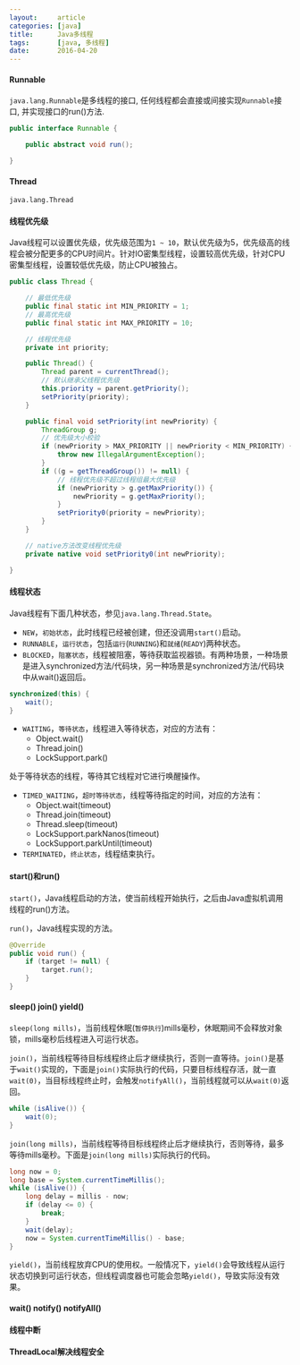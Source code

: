 ```yaml
---
layout:     article
categories: [java]
title:      Java多线程
tags:       [java, 多线程]
date:       2016-04-20
---
```


#### Runnable

`java.lang.Runnable`是多线程的接口, 任何线程都会直接或间接实现`Runnable`接口, 并实现接口的run()方法.

```java
public interface Runnable {

    public abstract void run();

}
```

#### Thread

`java.lang.Thread`

#### 线程优先级

Java线程可以设置优先级，优先级范围为`1 ~ 10`，默认优先级为5，优先级高的线程会被分配更多的CPU时间片。针对IO密集型线程，设置较高优先级，针对CPU密集型线程，设置较低优先级，防止CPU被独占。

```java
public class Thread {

    // 最低优先级
    public final static int MIN_PRIORITY = 1;
    // 最高优先级
    public final static int MAX_PRIORITY = 10;

    // 线程优先级
    private int priority;

    public Thread() {
        Thread parent = currentThread();
        // 默认继承父线程优先级
        this.priority = parent.getPriority();
        setPriority(priority);
    }

    public final void setPriority(int newPriority) {
        ThreadGroup g;
        // 优先级大小校验
        if (newPriority > MAX_PRIORITY || newPriority < MIN_PRIORITY) {
            throw new IllegalArgumentException();
        }
        if ((g = getThreadGroup()) != null) {
            // 线程优先级不超过线程组最大优先级
            if (newPriority > g.getMaxPriority()) {
                newPriority = g.getMaxPriority();
            }
            setPriority0(priority = newPriority);
        }
    }

    // native方法改变线程优先级
    private native void setPriority0(int newPriority);

}
```

#### 线程状态

Java线程有下面几种状态，参见`java.lang.Thread.State`。

* `NEW`，`初始状态`，此时线程已经被创建，但还没调用`start()`启动。
* `RUNNABLE`，`运行状态`，包括`运行`(`RUNNING`)和`就绪`(`READY`)两种状态。
* `BLOCKED`，`阻塞状态`，线程被阻塞，等待获取监视器锁。有两种场景，一种场景是进入synchronized方法/代码块，另一种场景是synchronized方法/代码块中从wait()返回后。

```java
synchronized(this) {
    wait();
}
```

* `WAITING`，`等待状态`，线程进入等待状态，对应的方法有：
    * Object.wait()
    * Thread.join()
    * LockSupport.park()

处于等待状态的线程，等待其它线程对它进行唤醒操作。

* `TIMED_WAITING`，`超时等待状态`，线程等待指定的时间，对应的方法有：
    * Object.wait(timeout)
    * Thread.join(timeout)
    * Thread.sleep(timeout)
    * LockSupport.parkNanos(timeout)
    * LockSupport.parkUntil(timeout)
* `TERMINATED`，`终止状态`，线程结束执行。

#### start()和run()

`start()`，Java线程启动的方法，使当前线程开始执行，之后由Java虚拟机调用线程的run()方法。

`run()`，Java线程实现的方法。

```java
@Override
public void run() {
    if (target != null) {
        target.run();
    }
}
```

#### sleep() join() yield()

`sleep(long mills)`，当前线程休眠(`暂停执行`)mills毫秒，休眠期间不会释放对象锁，mills毫秒后线程进入可运行状态。

`join()`，当前线程等待目标线程终止后才继续执行，否则一直等待。`join()`是基于`wait()`实现的，下面是`join()`实际执行的代码，只要目标线程存活，就一直`wait(0)`，当目标线程终止时，会触发`notifyAll()`，当前线程就可以从`wait(0)`返回。

```java
while (isAlive()) {
    wait(0);
}
```

`join(long mills)`，当前线程等待目标线程终止后才继续执行，否则等待，最多等待mills毫秒。下面是`join(long mills)`实际执行的代码。

```java
long now = 0;
long base = System.currentTimeMillis();
while (isAlive()) {
    long delay = millis - now;
    if (delay <= 0) {
        break;
    }
    wait(delay);
    now = System.currentTimeMillis() - base;
}
```

`yield()`，当前线程放弃CPU的使用权。一般情况下，`yield()`会导致线程从运行状态切换到可运行状态，但线程调度器也可能会忽略`yield()`，导致实际没有效果。

#### wait() notify() notifyAll()

#### 线程中断

#### ThreadLocal解决线程安全
